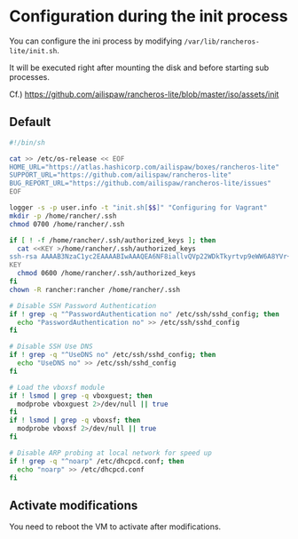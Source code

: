 # Configuration during the init process

You can configure the ini process by modifying `/var/lib/rancheros-lite/init.sh`.

It will be executed right after mounting the disk and before starting sub processes.

Cf.) https://github.com/ailispaw/rancheros-lite/blob/master/iso/assets/init

## Default

```bash
#!/bin/sh

cat >> /etc/os-release << EOF
HOME_URL="https://atlas.hashicorp.com/ailispaw/boxes/rancheros-lite"
SUPPORT_URL="https://github.com/ailispaw/rancheros-lite"
BUG_REPORT_URL="https://github.com/ailispaw/rancheros-lite/issues"
EOF

logger -s -p user.info -t "init.sh[$$]" "Configuring for Vagrant"
mkdir -p /home/rancher/.ssh
chmod 0700 /home/rancher/.ssh

if [ ! -f /home/rancher/.ssh/authorized_keys ]; then
  cat <<KEY >/home/rancher/.ssh/authorized_keys
ssh-rsa AAAAB3NzaC1yc2EAAAABIwAAAQEA6NF8iallvQVp22WDkTkyrtvp9eWW6A8YVr+kz4TjGYe7gHzIw+niNltGEFHzD8+v1I2YJ6oXevct1YeS0o9HZyN1Q9qgCgzUFtdOKLv6IedplqoPkcmF0aYet2PkEDo3MlTBckFXPITAMzF8dJSIFo9D8HfdOV0IAdx4O7PtixWKn5y2hMNG0zQPyUecp4pzC6kivAIhyfHilFR61RGL+GPXQ2MWZWFYbAGjyiYJnAmCP3NOTd0jMZEnDkbUvxhMmBYSdETk1rRgm+R4LOzFUGaHqHDLKLX+FIPKcF96hrucXzcWyLbIbEgE98OHlnVYCzRdK8jlqm8tehUc9c9WhQ== vagrant insecure public key
KEY
  chmod 0600 /home/rancher/.ssh/authorized_keys
fi
chown -R rancher:rancher /home/rancher/.ssh

# Disable SSH Password Authentication
if ! grep -q "^PasswordAuthentication no" /etc/ssh/sshd_config; then
  echo "PasswordAuthentication no" >> /etc/ssh/sshd_config
fi

# Disable SSH Use DNS
if ! grep -q "^UseDNS no" /etc/ssh/sshd_config; then
  echo "UseDNS no" >> /etc/ssh/sshd_config
fi

# Load the vboxsf module
if ! lsmod | grep -q vboxguest; then
  modprobe vboxguest 2>/dev/null || true
fi
if ! lsmod | grep -q vboxsf; then
  modprobe vboxsf 2>/dev/null || true
fi

# Disable ARP probing at local network for speed up
if ! grep -q "^noarp" /etc/dhcpcd.conf; then
  echo "noarp" >> /etc/dhcpcd.conf
fi
```

## Activate modifications

You need to reboot the VM to activate after modifications.
